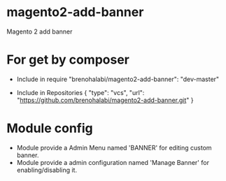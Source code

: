 # magento2-add-banner
Magento 2 add banner

# For get by composer
* Include in require
"brenohalabi/magento2-add-banner": "dev-master"

* Include in Repositories
{
  "type": "vcs",
  "url":  "https://github.com/brenohalabi/magento2-add-banner.git"
}

# Module config
* Module provide a Admin Menu named 'BANNER' for editing custom banner.
* Module provide a admin configuration named 'Manage Banner' for enabling/disabling it.
